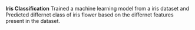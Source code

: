 **Iris Classification**
Trained a machine learning model from a iris dataset and Predicted differnet class of iris flower based on the differnet features present in the dataset.
